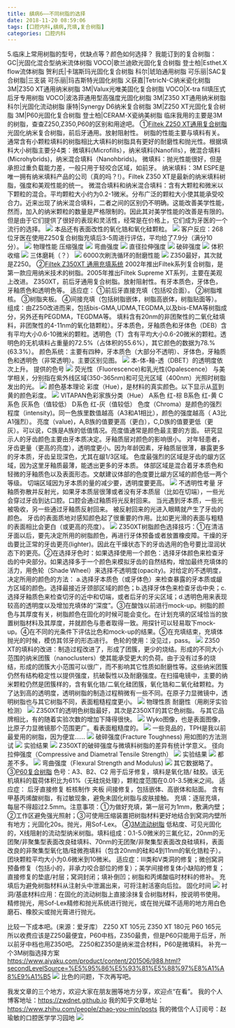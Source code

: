 ```yaml
---
title: 龋病6——不同树脂的选择
date: 2018-11-20 08:59:06
tags: [口腔内科,龋病,充填,复合树脂]
categories: 口腔内科
---
```

5.临床上常用树脂的型号，优缺点等？颜色如何选择？
我能订到的复合树脂：
GC|光固化混合型纳米流体树脂
VOCO|歌兰迪欧光固化复合树脂
登士柏|Esthet.X flow流体树脂
贺利氏|卡瑞斯玛光固化复合树脂
科尔|琥珀通用树脂
可乐丽|SAC复合树脂|三支装
可乐丽|玛吉斯特光固化树脂
义获嘉|TetricN-C纳米瓷化树脂
3M|Z350 XT通用纳米树脂
3M|Valux光唯美固化复合树脂
VOCO|X-tra fil填压式后牙专用树脂
VOCO|波洛菲通用型高强度光固化树脂
3M|Z350 XT通用纳米树脂
科尔|光固化流动树脂
康特|Synergy D6纳米复合树脂
3M|Z250 XT光固化复合树脂
3M|P60光固化复合树脂
登士柏|CERAM-X瓷纳美树脂
临床我用的主要是3M的树脂，查查Z250,Z350,P60的区别和用途吧。
①[Filtek Z250 XT通用复合树脂](http://multimedia.3m.com/mws/media/862458O/filtek-z250xt.pdf?&fn=Filtek_Z250XT_TDS_6pg_A4_single_)
光固化纳米复合树脂，前后牙通用。放射阻射性。
树脂的性能主要与填料有关。通常含有小颗粒填料的树脂相比大填料的树脂具有更好的耐磨性和抛光性。根据填料大小树脂主要分4类：微填料(Microfills），纳米填料(Nanofills），微混合填料(Microhybrids)，纳米混合填料（Nanohbrids)。
微填料：抛光性能很好，但是承担过重负载能力差，一般只用于轻咬合区域，如前牙。
纳米填料：3M ESPE是唯一拥有纳米填料产品的公司（真的吗？!）。Filtek Z350 XT是最新的纳米填料树脂，强度和美观性能的统一。
微混合填料和纳米混合填料：含有大颗粒和微米以下颗粒的混合。平均颗粒大小约为0.2-1微米。分布广泛的颗粒大小使其能承受咬合力。近来出现了纳米混合填料，二者之间的区别仍不明确。这能改善美学性能，然而，加入的纳米颗粒的数量是严格限制的。因此其对美学性能的改善是有限的。但是由于它们提供了很好的表现和灵活性，经常是在价格上，它们成为牙医的一个流行的选择。
![](https://zymblog-1258069789.cos.ap-chengdu.myqcloud.com/blog0034-qb6-btszdxz/01.jpg)
本品还有表面改性的氧化锆和氧化硅颗粒。
![](https://zymblog-1258069789.cos.ap-chengdu.myqcloud.com/blog0034-qb6-btszdxz/02.jpg)
客户反应：268位牙医在使用Z250复合树脂充填后3-5周进行评估，平均给了7.9分（满分10分）。
![](https://zymblog-1258069789.cos.ap-chengdu.myqcloud.com/blog0034-qb6-btszdxz/03.jpg)
物理性能
压缩强度
![](https://zymblog-1258069789.cos.ap-chengdu.myqcloud.com/blog0034-qb6-btszdxz/04.jpg)
弯曲强度
![](https://zymblog-1258069789.cos.ap-chengdu.myqcloud.com/blog0034-qb6-btszdxz/05.jpg)
直径拉伸强度
![](https://zymblog-1258069789.cos.ap-chengdu.myqcloud.com/blog0034-qb6-btszdxz/06.jpg)
破碎强度
![](https://zymblog-1258069789.cos.ap-chengdu.myqcloud.com/blog0034-qb6-btszdxz/07.jpg)
体积收缩
![](https://zymblog-1258069789.cos.ap-chengdu.myqcloud.com/blog0034-qb6-btszdxz/08.jpg)
三体磨耗（？）
![](https://zymblog-1258069789.cos.ap-chengdu.myqcloud.com/blog0034-qb6-btszdxz/09.jpg)
6000次刷洗循环的耐磨性能
![](https://zymblog-1258069789.cos.ap-chengdu.myqcloud.com/blog0034-qb6-btszdxz/10.jpg)
Z350最好，其次就是Z250。
②[Filtek Z350XT 通用充填系统](http://multimedia.3m.com/mws/media/631547O/filtek-z350-xt-technical-product-profile.pdf)
2002年推出Filtek系列复合树脂，是第一款应用纳米技术的树脂。2005年推出Filtek Supreme XT系列，主要在美观上改进。
Z350XT，前后牙通用复合树脂。放射阻射性。有牙本质色，牙体色，牙釉质色和透明色等。
适应症：
①前后牙直接充填（包括咬合面）。
②树脂堆核。
③树脂夹板。
④间接充填（包括树脂嵌体，树脂高嵌体，树脂贴面等）。
组成：由Z250改进而来，包括bis-GMA,UDMA,TEGDMA,以及bis-EMA等树脂成分，另外还有PEGDMA，TEGDMA等。 填料含有20nm的非团聚性的二氧化硅填料，非团聚性的4-11nm的氧化锆颗粒）。牙本质色，牙釉质色和牙体色（DEB）含有平均大小0.6-10微米的颗粒。透明色（T）含有平均大小0.6-20微米的颗粒。透明色的无机填料占重量的72.5%（占体积的55.6%），其它颜色的数据为78.%(63.3%）。
颜色系统：主要有四种，牙本质色（大部分不透明）、牙体色，牙釉质色和透明色（非常透明）。主要区别见图。
![](https://zymblog-1258069789.cos.ap-chengdu.myqcloud.com/blog0034-qb6-btszdxz/11.jpg)
本-体-釉-透（DBET）的透明度依次上升。
提供的色号
![](https://zymblog-1258069789.cos.ap-chengdu.myqcloud.com/blog0034-qb6-btszdxz/12.jpg)
荧光性（Fluorescence)和乳光性(Opalescence）
与美学相关，分别指在紫外线区域(350-365nm)和可见光区域（400nm）光照时树脂发出的光。
![](https://zymblog-1258069789.cos.ap-chengdu.myqcloud.com/blog0034-qb6-btszdxz/13.jpg)
颜色基本理论
彩度（Hue），是材料的真实颜色。以下显示从蓝到黄的颜色彩度。
![](https://zymblog-1258069789.cos.ap-chengdu.myqcloud.com/blog0034-qb6-btszdxz/14.jpg)
 VITAPAN色彩家族分类（Hue）
A系色    红-棕
B系色    红-黄
C系色    灰系色（值较低）
D系色    红-灰（值较低）
色度（Chroma）是颜色的强烈程度（intensity)。同一色族里数值越高（A3和A1相比），颜色的强度越高（ A3比A1强烈）。
亮度（value)，A,B族的值要更高（更白），C,D族的值要更低（更灰）。可以说，C族是A族的低值情况。亮度值通常是颜色最主要的方面。
研究显示人的牙齿颜色主要由牙本质决定。牙釉质层对颜色的影响很小。
对年轻患者，牙齿更量（更高的亮度），透明度更小。因为年龄因素，牙釉质层很薄，暴露更多的牙本质，牙齿呈现深色，尤其在龈1/3区域。
色度最强烈的区域是牙齿的龈方区域，因为这里牙釉质最薄，能透出更多的牙本质。
体部区域是混合着牙本质色和轻微的牙釉质色以及表面形态。文献建议体部的色度要比龈方区域的颜色低一两个等级。
切端区域因为牙本质的量的减少要，透明度要更高。
![](https://zymblog-1258069789.cos.ap-chengdu.myqcloud.com/blog0034-qb6-btszdxz/15.jpg)
不透明性考量
牙釉质弥散并反射光，如果牙本质层很薄或者没有牙本质层（比如在切端），一些光会穿过牙齿到达口腔。口腔会通过釉质将光反射回来。
当光遇到牙本质，一些光被吸收，另一些通过牙釉质反射回来。
被反射回来的光进入眼睛就产生了牙齿的颜色。
牙齿的表面质地对感知颜色起了很重要的作用。比如更光滑的表面与粗糙的表面相比会更白（或更高的亮度）。
![](https://zymblog-1258069789.cos.ap-chengdu.myqcloud.com/blog0034-qb6-btszdxz/16.jpg)
Z350XT树脂颜色选择技巧：①在清洁牙面以后，要先决定所用的树脂颜色，再进行牙体预备或者放置橡皮障。干燥的牙齿要比正常的牙齿更亮(lighter)。因此在干燥状态下的牙齿选用的色号要比湿润状态下的更亮。②在选择牙色时：如果选择使用一个颜色：选择牙体颜色来检查牙齿的中央部分。如果选择多于一个颜色来模拟牙齿的自然结构，增加最终充填体的活力，用色轮（Shade Wheel）来选择不透明度(opacity)。对给定的不透明度，决定所用的颜色的方法： a.选择牙本质色（或牙体色）来检查暴露的牙本质或龈方区域的颜色。选择最接近牙颈部区域的颜色；b.选择牙体色来检查牙齿中央；c.选择牙釉质色来检查切牙的近中和切端，或者后牙的牙尖区域；d.透明色用来表现较高的透明度以及增加充填体的“深度”。③在酸蚀以前进行mock-up。树脂的颜色与其厚度有关，树脂颜色在固化的时候可能会变化。在计划充填的区域恰当的放置树脂材料及其厚度，并就颜色与患者取得一致。用探针可以轻易取下mock-up。④在不同的光条件下评估比色和mock-up的结果。⑤在充填结束，充填体抛光的时候，模仿其邻牙的形态进行。
色轮的使用：没见过，pass。
![](https://zymblog-1258069789.cos.ap-chengdu.myqcloud.com/blog0034-qb6-btszdxz/17.jpg)
Z350 XT的填料的改进：制造过程改进了，形成了团簇，更少的烧结。形成的不同大小范围的纳米团簇（nanoclusters）使其能承受更大的负荷。由于没有过多的烧结，形成的团簇大小范围可以很广，而不影响其它性质如耐磨性等。这些纳米团簇仍然有结构稳定性以提供强度，抗破裂性以及耐磨强度。在扫描电镜中，主要的纳米颗粒仍然是团簇样的，含有氧化锆/二氧化硅团簇，氧化锆和二氧化硅颗粒。为了达到高的透明度，透明树脂的制造过程稍微有一些不同。在原子力显微镜中，透明树脂也与其它树脂不同，表面粗糙程度更小。
![](https://zymblog-1258069789.cos.ap-chengdu.myqcloud.com/blog0034-qb6-btszdxz/18.jpg)
物理性质
耐磨性（用刷牙实验检测）
![](https://zymblog-1258069789.cos.ap-chengdu.myqcloud.com/blog0034-qb6-btszdxz/19.jpg)
Z350XT的透明色树脂最好，其次是Z350XT的其它色树脂。
与其它品牌相比，有的随着实验次数的增加下降得很快。
![](https://zymblog-1258069789.cos.ap-chengdu.myqcloud.com/blog0034-qb6-btszdxz/20.jpg)
Wyko图像，也是表面图像，比原子力显微镜那个范围更广。看表面粗糙度的。
![](https://zymblog-1258069789.cos.ap-chengdu.myqcloud.com/blog0034-qb6-btszdxz/21.jpg)
一些竞品的，TPH是我以前最爱用的树脂，因为便宜......
![](https://zymblog-1258069789.cos.ap-chengdu.myqcloud.com/blog0034-qb6-btszdxz/22.jpg)
破碎强度(Fracture Toughness)
用如图的方法测试
![](https://zymblog-1258069789.cos.ap-chengdu.myqcloud.com/blog0034-qb6-btszdxz/23.jpg)
实验结果
![](https://zymblog-1258069789.cos.ap-chengdu.myqcloud.com/blog0034-qb6-btszdxz/24.jpg)
Z350XT的破碎强度与微填料树脂的差异有统计学意义。
径向拉伸强度（Compressive and Diametral Tensile Strength）
![](https://zymblog-1258069789.cos.ap-chengdu.myqcloud.com/blog0034-qb6-btszdxz/25.jpg)
实验结果
![](https://zymblog-1258069789.cos.ap-chengdu.myqcloud.com/blog0034-qb6-btszdxz/26.jpg)
都差不多。
![](https://zymblog-1258069789.cos.ap-chengdu.myqcloud.com/blog0034-qb6-btszdxz/27.jpg)
弯曲强度（Flexural Strength and Modulus)
![](https://zymblog-1258069789.cos.ap-chengdu.myqcloud.com/blog0034-qb6-btszdxz/28.jpg)
其它数据略了。
③[P60复合树脂](http://multimedia.3m.com/mws/media/825180O/espepdf.pdf)
色号：A3、B2、C2
用于后牙修复，填料是氧化锆/ 硅胶。该无机填料的载荷体积比为61%（无硅烷处理），颗粒度范围在0.01-3.5微米之间。
适应症：
后牙直接修复
桩核制作
夹板
间接修复，包括嵌体、高嵌体和贴面。
含有甲基丙烯酸树脂，有过敏现象，避免未固化树脂与皮肤接触。
充填：逐层充填，每层不得超过2.5mm。注意事项：①为做好充填，第一层可为1mm，敷满内壁；②工作区避免强光照射；③可使用压缩装置把树脂材料更好地结合到窝洞内壁所有地方；光固化20s。抛光，用Sof-Lex。
④[3M流动树脂](http://solutions.3m.com.cn/3MContentRetrievalAPI/BlobServlet?lmd=1359360035000&locale=zh_CN&assetType=MMM_Image&assetId=1319246415318&blobAttribute=ImageFile)
低粘度、可见光固化的，X线阻射的流动型纳米树脂。填料组成：0.1-5.0微米的三氟化钇，20nm的无团聚/非聚集型表面改良硅填料、70nm的无团聚/非聚集型表面改良硅填料，表面改良的非聚集型氧化锆/硅微孢填料（包含20nm的硅和4到11nm的氧化锆粒子）。团块颗粒平均大小为0.6微米到10微米。
适应症：Ⅲ类和Ⅴ类洞的修复；微创窝洞预备修复（包括小的，非承力咬合部位的修复）；美学间接修复体小缺陷的修复；直接修复的垫底/衬层；窝洞封闭；填补倒凹；树脂和丙烯酸临时材料的修补。
充填后为避免树脂材料从注射头中泄漏出来，可将注射活塞向后拉。
固化时间
![](https://zymblog-1258069789.cos.ap-chengdu.myqcloud.com/blog0034-qb6-btszdxz/29.jpg)
衬洞/基底材料应用：在固化的流动树脂上直接涂抹复合树脂材料，按说明书使用。
精修抛光，用Sof-Lex精修和抛光系统进行抛光，或在抛光碟不适用的地方用白色磨石、橡胶尖或抛光膏进行抛光。

比较一下成本吧。(来源：爱牙库）
Z250 XT 105元
Z350 XT 180元
P60        165元
所以收费应该是Z250最便宜，P60中档，Z350最贵，但是P60只能用于后牙，所以前牙中档也用Z350吧。
Z250和Z350是纳米混合材料，P60是微填料。
补充一个3M树脂选择方案
https://www.aiyaku.com/product/content/201506/988.html?secondLevelSource=%E5%95%86%E5%93%81%E5%88%97%E8%A1%A8%E9%A1%B5
![](https://zymblog-1258069789.cos.ap-chengdu.myqcloud.com/blog0034-qb6-btszdxz/30.jpg)
比色的问题，下次再写吧。

我发文章的三个地方，欢迎大家在朋友圈等地方分享，欢迎点“在看”。
我的个人博客地址：https://zwdnet.github.io
我的知乎文章地址： https://www.zhihu.com/people/zhao-you-min/posts
我的微信个人订阅号：赵瑜敏的口腔医学学习园地
![](https://zymblog-1258069789.cos.ap-chengdu.myqcloud.com/other/wx.jpg)

